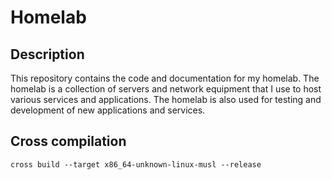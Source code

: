# Homelab

## Description

This repository contains the code and documentation for my homelab. The homelab is a collection of servers and network equipment that I use to host various services and applications. The homelab is also used for testing and development of new applications and services.

## Cross compilation

`cross build --target x86_64-unknown-linux-musl --release`